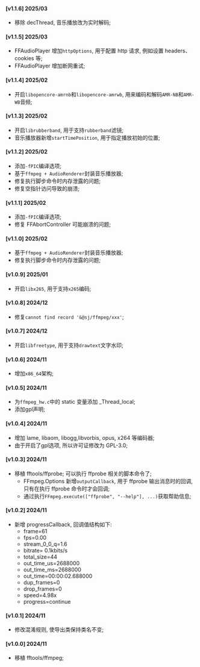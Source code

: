 #### [v1.1.6] 2025/03
- 移除 decThread, 音乐播放改为实时解码;

#### [v1.1.5] 2025/03
- FFAudioPlayer 增加`httpOptions`, 用于配置 http 请求, 例如设置 headers、cookies 等;
- FFAudioPlayer 增加断网重试;

#### [v1.1.4] 2025/02
- 开启`libopencore-amrnb`和`libopencore-amrwb`, 用来编码和解码`AMR-NB`和`AMR-WB`音频;

#### [v1.1.3] 2025/02
- 开启`librubberband`, 用于支持`rubberband`滤镜;
- 音乐播放器新增`startTimePosition`, 用于指定播放初始的位置;

#### [v1.1.2] 2025/02
- 添加`-fPIC`编译选项;
- 基于`ffmpeg + AudioRenderer`封装音乐播放器;
- 修复执行脚步命令时内存泄露的问题;
- 修复空指针访问导致的崩溃;

#### [v1.1.1] 2025/02
- 添加`-fPIC`编译选项;
- 修复 FFAbortController 可能崩溃的问题;

#### [v1.1.0] 2025/02
- 基于`ffmpeg + AudioRenderer`封装音乐播放器;
- 修复执行脚步命令时内存泄露的问题;

#### [v1.0.9] 2025/01
- 开启`libx265`, 用于支持`x265`编码;

#### [v1.0.8] 2024/12
- 修复`cannot find record '&@sj/ffmpeg/xxx'`;

#### [v1.0.7] 2024/12
- 开启`libfreetype`, 用于支持`drawtext`文字水印;

#### [v1.0.6] 2024/11
- 增加`x86_64`架构;

#### [v1.0.5] 2024/11
- 为`ffmpeg_hw.c`中的 static 变量添加 _Thread_local;
- 添加gpl声明;

#### [v1.0.4] 2024/11
- 增加 lame, libaom, libogg,libvorbis, opus, x264 等编码器;
- 由于开启了gpl选项, 所以许可证修改为 GPL-3.0;

#### [v1.0.3] 2024/11
- 移植 fftools/ffprobe; 可以执行 ffprobe 相关的脚本命令了;
  - FFmpeg.Options 新增`outputCallback`, 用于 ffprobe 输出消息时的回调, 只有在执行 ffprobe 命令时才会回调;
  - 通过执行`FFmpeg.execute(["ffprobe", "--help"], ...)`获取帮助信息;

#### [v1.0.2] 2024/11
- 新增 progressCallback, 回调值结构如下:
  - frame=61
  - fps=0.00
  - stream_0_0_q=1.6
  - bitrate=   0.1kbits/s
  - total_size=44
  - out_time_us=2688000
  - out_time_ms=2688000
  - out_time=00:00:02.688000
  - dup_frames=0
  - drop_frames=0
  - speed=4.98x
  - progress=continue

#### [v1.0.1] 2024/11
- 修改混淆规则, 使导出类保持类名不变;

#### [v1.0.0] 2024/11
- 移植 fftools/ffmpeg;